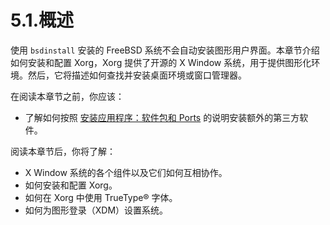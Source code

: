 # 5.1.概述

使用 `bsdinstall` 安装的 FreeBSD 系统不会自动安装图形用户界面。本章节介绍如何安装和配置 Xorg，Xorg 提供了开源的 X Window 系统，用于提供图形化环境。然后，它将描述如何查找并安装桌面环境或窗口管理器。

在阅读本章节之前，你应该：

* 了解如何按照 [安装应用程序：软件包和 Ports](https://docs.freebsd.org/en/books/handbook/ports/#ports) 的说明安装额外的第三方软件。

阅读本章节后，你将了解：

* X Window 系统的各个组件以及它们如何互相协作。
* 如何安装和配置 Xorg。
* 如何在 Xorg 中使用 TrueType® 字体。
* 如何为图形登录（XDM）设置系统。

